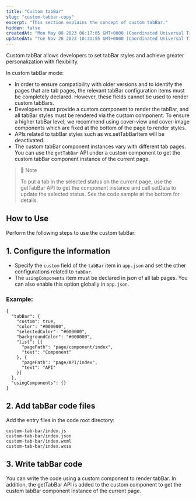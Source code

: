 ```yaml
---
title: "Custom tabBar"
slug: "custom-tabbar-copy"
excerpt: "This section explains the concept of custom tabBar."
hidden: false
createdAt: "Mon May 08 2023 06:17:05 GMT+0000 (Coordinated Universal Time)"
updatedAt: "Tue Nov 28 2023 10:31:55 GMT+0000 (Coordinated Universal Time)"
---
```

Custom tabBar allows developers to set tabBar styles and achieve greater personalization with flexibility.

In custom tabBar mode:

- In order to ensure compatibility with older versions and to identify the pages that are tab pages, the relevant tabBar configuration items must be completely declared. However, these fields cannot be used to render custom tabBars.
- Developers must provide a custom component to render the tabBar, and all tabBar styles must be rendered via the custom component. To ensure a higher tabBar level, we recommend using cover-view and cover-image components which are fixed at the bottom of the page to render styles.
- APIs related to tabBar styles such as wx.setTabBarItem will be deactivated.
- The custom tabBar component instances vary with different tab pages. You can use the `getTabBar` API under a custom component to get the custom tabBar component instance of the current page.

> 📘 Note
> 
> To put a tab in the selected status on the current page, use the getTabBar API to get the component instance and call setData to update the selected status. See the code sample at the bottom for details.

## How to Use

Perform the following steps to use the custom tabBar:

## 1. Configure the information

- Specify the `custom` field of the `tabBar` item in `app.json` and set the other configurations related to `tabBar`.
- The `usingComponents` item must be declared in json of all tab pages. You can also enable this option globally in `app.json`.

### Example:

```Text code
{
  "tabBar": {
    "custom": true,
    "color": "#000000",
    "selectedColor": "#000000",
    "backgroundColor": "#000000",
    "list": [{
      "pagePath": "page/component/index",
      "text": "Component"
    }, {
      "pagePath": "page/API/index",
      "text": "API"
    }]
  },
  "usingComponents": {}
}
```

## 2. Add tabBar code files

Add the entry files in the code root directory:

```Text code
custom-tab-bar/index.js
custom-tab-bar/index.json
custom-tab-bar/index.wxml
custom-tab-bar/index.wxss
```

## 3. Write tabBar code

You can write the code using a custom component to render tabBar. In addition, the getTabBar API is added to the custom component to get the custom tabBar component instance of the current page.
